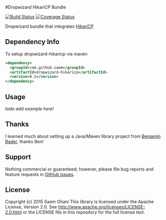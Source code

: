 #Dropwizard HikariCP Bundle

[![Build Status](https://travis-ci.org/saem/dropwizard-hikaricp.svg?branch=master)](https://travis-ci.org/saem/dropwizard-hikaricp)
[![Coverage Status](https://img.shields.io/coveralls/saem/dropwizard-hikaricp.svg)](https://coveralls.io/r/saem/dropwizard-hikarcp)

Dropwizard bundle that integrates [HikariCP](https://github.com/brettwooldridge/HikariCP)

Dependency Info
---------------

To setup dropwizard-hikaricp via maven

```xml
<dependency>
  <groupId>com.github.saem</groupId>
  <artifactId>dropwizard-hikaricp</artifactId>
  <version>0.1</version>
</dependency>
```

Usage
-----

*todo add example here!*

Thanks
------
I learned much about setting up a Java/Maven library project from [Benjamin Bader](http://bendb.com/), thanks Ben!


Support
-------

Nothing commercial or guaranteed; however, please file bug reports and feature requests in [GitHub issues](https://github.com/saem/dropwizard-hikaricp/issues).

License
-------

Copyright (c) 2015 Saem Ghani
This library is licensed under the Apache License, Version 2.0.
See http://www.apache.org/licenses/LICENSE-2.0.html or the LICENSE file in this repository for the full license text.
